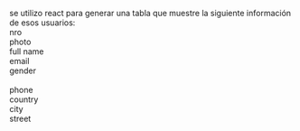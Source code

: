 se utilizo react para generar una tabla que muestre la siguiente información de esos usuarios:
</br>nro
</br>photo
</br>full name
</br>email
</br>gender      
</br>phone
</br>country
</br>city
</br>street
